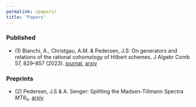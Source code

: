 ```yaml
---
permalink: /papers/
title: "Papers"
---
```


### Published
- (1) Bianchi, A., Christgau, A.M. & Pedersen, J.S: On generators and relations of the rational cohomology of Hilbert schemes. J Algebr Comb 57, 829–857 (2023). [journal](https://link.springer.com/article/10.1007/s10801-022-01201-7), [arxiv](https://arxiv.org/abs/2201.13353)

### Preprints
- (2) Pedersen, J.S & A. Senger: Splitting the Madsen-Tillmann Spectra $MT\theta_n$. [arxiv](https://arxiv.org/abs/2503.10507)
  
